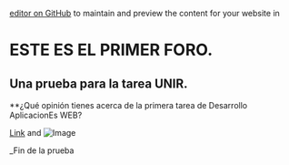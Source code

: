 [editor on GitHub](https://github.com/uansolo/unir/edit/master/index.md) to maintain and preview the content for your website in 



# ESTE ES EL PRIMER FORO.
## Una prueba para la tarea UNIR.

**¿Qué opinión tienes acerca de la primera tarea de Desarrollo AplicacionEs WEB?

[Link](www.unir.net) and ![Image](https://www.unir.net/wp-content/uploads/2014/10/logo.png)


_Fin de la prueba
